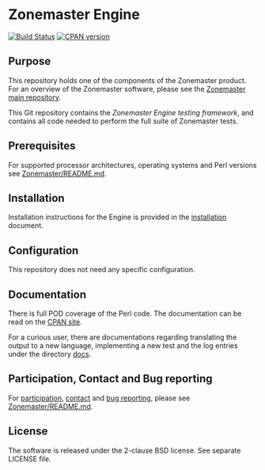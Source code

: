 # Zonemaster Engine
[![Build Status](https://travis-ci.org/dotse/zonemaster-engine.svg?branch=master)](https://travis-ci.org/dotse/zonemaster-engine)
[![CPAN version](https://badge.fury.io/pl/Zonemaster.svg)](https://metacpan.org/pod/Zonemaster)

## Purpose

This repository holds one of the components of the Zonemaster product. For an
overview of the Zonemaster software, please see the
[Zonemaster main repository](https://github.com/dotse/zonemaster).

This Git repository contains the *Zonemaster Engine testing framework*,
and contains all code needed to perform the full suite of Zonemaster
tests.

## Prerequisites

For supported processor architectures, operating systems and Perl versions see 
[Zonemaster/README.md](https://github.com/dotse/zonemaster/blob/master/README.md).

## Installation

Installation instructions for the Engine is provided in the
[installation](docs/installation.md) document.

## Configuration 

This repository does not need any specific configuration.

## Documentation

There is full POD coverage of the Perl code. The documentation can be
read on the [CPAN site](https://metacpan.org/pod/Zonemaster-Engine).

For a curious user, there are documentations regarding translating the output to
a new language, implementing a new test and the log entries under the directory
[docs](docs/). 

## Participation, Contact and Bug reporting

For [participation], [contact] and [bug reporting], please see 
[Zonemaster/README.md](https://github.com/dotse/zonemaster/blob/master/README.md).


## License

The software is released under the 2-clause BSD license. See separate LICENSE file.

[participation]: https://github.com/dotse/zonemaster/blob/master/README.md#participation
[contact]: https://github.com/dotse/zonemaster/blob/master/README.md#contact
[bug reporting]: https://github.com/dotse/zonemaster/blob/master/README.md#bug-reporting


